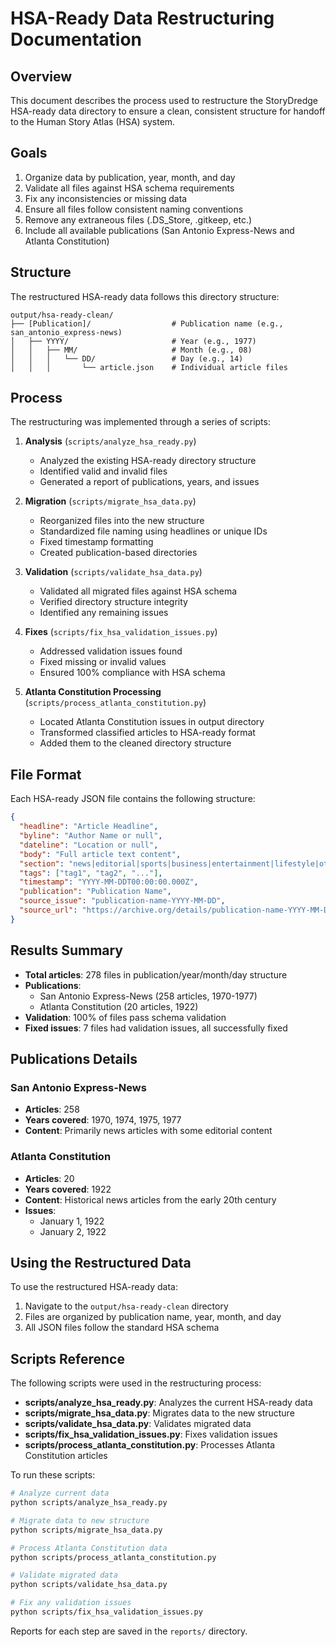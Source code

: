 # HSA-Ready Data Restructuring Documentation

## Overview

This document describes the process used to restructure the StoryDredge HSA-ready data directory to ensure a clean, consistent structure for handoff to the Human Story Atlas (HSA) system.

## Goals

1. Organize data by publication, year, month, and day
2. Validate all files against HSA schema requirements
3. Fix any inconsistencies or missing data
4. Ensure all files follow consistent naming conventions
5. Remove any extraneous files (.DS_Store, .gitkeep, etc.)
6. Include all available publications (San Antonio Express-News and Atlanta Constitution)

## Structure

The restructured HSA-ready data follows this directory structure:

```
output/hsa-ready-clean/
├── [Publication]/                  # Publication name (e.g., san_antonio_express-news)
│   ├── YYYY/                       # Year (e.g., 1977) 
│   │   ├── MM/                     # Month (e.g., 08)
│   │   │   └── DD/                 # Day (e.g., 14)
│   │   │       └── article.json    # Individual article files
```

## Process

The restructuring was implemented through a series of scripts:

1. **Analysis** (`scripts/analyze_hsa_ready.py`)
   - Analyzed the existing HSA-ready directory structure
   - Identified valid and invalid files
   - Generated a report of publications, years, and issues

2. **Migration** (`scripts/migrate_hsa_data.py`)
   - Reorganized files into the new structure
   - Standardized file naming using headlines or unique IDs
   - Fixed timestamp formatting
   - Created publication-based directories

3. **Validation** (`scripts/validate_hsa_data.py`)
   - Validated all migrated files against HSA schema
   - Verified directory structure integrity
   - Identified any remaining issues

4. **Fixes** (`scripts/fix_hsa_validation_issues.py`)
   - Addressed validation issues found
   - Fixed missing or invalid values
   - Ensured 100% compliance with HSA schema

5. **Atlanta Constitution Processing** (`scripts/process_atlanta_constitution.py`)
   - Located Atlanta Constitution issues in output directory
   - Transformed classified articles to HSA-ready format
   - Added them to the cleaned directory structure

## File Format

Each HSA-ready JSON file contains the following structure:

```json
{
  "headline": "Article Headline",
  "byline": "Author Name or null",
  "dateline": "Location or null",
  "body": "Full article text content",
  "section": "news|editorial|sports|business|entertainment|lifestyle|other|unknown",
  "tags": ["tag1", "tag2", "..."],
  "timestamp": "YYYY-MM-DDT00:00:00.000Z",
  "publication": "Publication Name",
  "source_issue": "publication-name-YYYY-MM-DD",
  "source_url": "https://archive.org/details/publication-name-YYYY-MM-DD"
}
```

## Results Summary

- **Total articles**: 278 files in publication/year/month/day structure
- **Publications**: 
  - San Antonio Express-News (258 articles, 1970-1977)
  - Atlanta Constitution (20 articles, 1922)
- **Validation**: 100% of files pass schema validation
- **Fixed issues**: 7 files had validation issues, all successfully fixed

## Publications Details

### San Antonio Express-News
- **Articles**: 258
- **Years covered**: 1970, 1974, 1975, 1977
- **Content**: Primarily news articles with some editorial content

### Atlanta Constitution
- **Articles**: 20
- **Years covered**: 1922
- **Content**: Historical news articles from the early 20th century
- **Issues**: 
  - January 1, 1922
  - January 2, 1922

## Using the Restructured Data

To use the restructured HSA-ready data:

1. Navigate to the `output/hsa-ready-clean` directory
2. Files are organized by publication name, year, month, and day
3. All JSON files follow the standard HSA schema

## Scripts Reference

The following scripts were used in the restructuring process:

- **scripts/analyze_hsa_ready.py**: Analyzes the current HSA-ready data
- **scripts/migrate_hsa_data.py**: Migrates data to the new structure
- **scripts/validate_hsa_data.py**: Validates migrated data
- **scripts/fix_hsa_validation_issues.py**: Fixes validation issues
- **scripts/process_atlanta_constitution.py**: Processes Atlanta Constitution articles

To run these scripts:

```bash
# Analyze current data
python scripts/analyze_hsa_ready.py

# Migrate data to new structure
python scripts/migrate_hsa_data.py

# Process Atlanta Constitution data
python scripts/process_atlanta_constitution.py

# Validate migrated data
python scripts/validate_hsa_data.py

# Fix any validation issues
python scripts/fix_hsa_validation_issues.py
```

Reports for each step are saved in the `reports/` directory. 